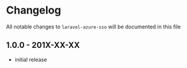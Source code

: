 # Changelog

All notable changes to `laravel-azure-sso` will be documented in this file

## 1.0.0 - 201X-XX-XX

- initial release

